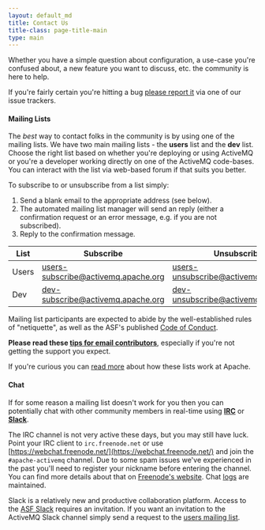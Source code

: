 ```yaml
---
layout: default_md
title: Contact Us
title-class: page-title-main
type: main
---
```

Whether you have a simple question about configuration, a use-case you're confused about, a new feature you want to discuss, etc. the community is here to help.

If you're fairly certain you're hitting a bug [please report it](issues) via one of our issue trackers.

#### Mailing Lists

The *best* way to contact folks in the community is by using one of the mailing lists. We have two main mailing lists - the **users** list and the **dev** list. Choose the right list based on whether you're deploying or using ActiveMQ or you're a developer working directly on one of the ActiveMQ code-bases. You can interact with the list via web-based forum if that suits you better.

To subscribe to or unsubscribe from a list simply:

 1. Send a blank email to the appropriate address (see below).
 1. The automated mailing list manager will send an reply (either a confirmation request or an error message, e.g. if you are not subscribed).
 1. Reply to the confirmation message.

<a class="anchor" name="mailing"></a>

|List|Subscribe|Unsubscribe|Archives|Forum|
|---|---|---|---|---|
|Users|[users-subscribe@activemq.apache.org](mailto:users-subscribe@activemq.apache.org)|[users-unsubscribe@activemq.apache.org](mailto:users-unsubscribe@activemq.apache.org)|[Apache](http://mail-archives.apache.org/mod_mbox/activemq-users/), [Markmail](http://activemq.markmail.org/search/list:org.apache.activemq.users)|[Nabble](http://activemq.2283324.n4.nabble.com/ActiveMQ-User-f2341805.html)|
|Dev|[dev-subscribe@activemq.apache.org](mailto:dev-subscribe@activemq.apache.org)|[dev-unsubscribe@activemq.apache.org](mailto:dev-unsubscribe@activemq.apache.org)|[Apache](http://mail-archives.apache.org/mod_mbox/activemq-dev/), [Markmail](http://activemq.markmail.org/search/list:org.apache.activemq.dev)|[Nabble](http://activemq.2283324.n4.nabble.com/ActiveMQ-Dev-f2368404.html)|

Mailing list participants are expected to abide by the well-established rules of "netiquette", as well as the ASF's published [Code of Conduct](https://www.apache.org/foundation/policies/conduct.html).

**Please read these [tips for email contributors](https://apache.org/dev/contrib-email-tips.html)**, especially if you're not getting the support you expect. 

If you're curious you can [read more](https://apache.org/foundation/mailinglists.html) about how these lists work at Apache.


#### Chat

If for some reason a mailing list doesn't work for you then you can potentially chat with other community members in real-time using **[IRC](https://en.wikipedia.org/wiki/Internet_Relay_Chat)** or **[Slack](https://slack.com/)**. 

The IRC channel is not very active these days, but you may still have luck. Point your IRC client to `irc.freenode.net` or use [https://webchat.freenode.net/](https://webchat.freenode.net/) and join the `#apache-activemq` channel. Due to some spam issues we've experienced in the past you'll need to register your nickname before entering the channel. You can find more details about that on [Freenode's website](https://freenode.net/kb/answer/registration). Chat [logs](http://javabot.evanchooly.com/logs/%23apache-activemq/today) are maintained.

Slack is a relatively new and productive collaboration platform. Access to the [ASF Slack](https://the-asf.slack.com) requires an invitation. If you want an invitation to the ActiveMQ Slack channel simply send a request to the [users mailing list](#mailing).
